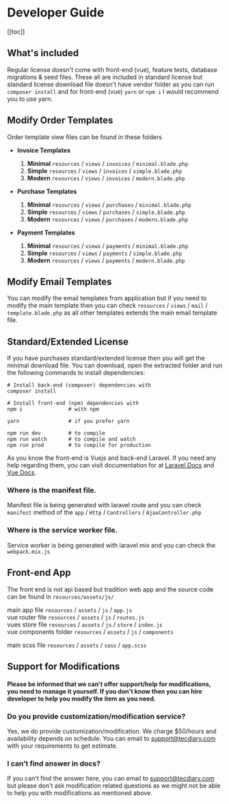 # Developer Guide

[[toc]]

## What's included

Regular license doesn't come with front-end (vue), feature tests, database migrations & seed files. These all are included in standard license but standard license download file doesn't have vendor folder as you can run `composer install` and for front-end (vue) `yarn` or `npm i` I would recommend you to use yarn.

## Modify Order Templates

Order template view files can be found in these folders

-   **Invoice Templates**

    1.  **Minimal** `resources` / `views` / `invoices` / `minimal.blade.php`
    2.  **Simple** `resources` / `views` / `invoices` / `simple.blade.php`
    3.  **Modern** `resources` / `views` / `invoices` / `modern.blade.php`

-   **Purchase Templates**

    1.  **Minimal** `resources` / `views` / `purchases` / `minimal.blade.php`
    2.  **Simple** `resources` / `views` / `purchases` / `simple.blade.php`
    3.  **Modern** `resources` / `views` / `purchases` / `modern.blade.php`

-   **Payment Templates**

    1.  **Minimal** `resources` / `views` / `payments` / `minimal.blade.php`
    2.  **Simple** `resources` / `views` / `payments` / `simple.blade.php`
    3.  **Modern** `resources` / `views` / `payments` / `modern.blade.php`

## Modify Email Templates

You can modify the email templates from application but if you need to modify the main template then you can check `resources` / `views` / `mail` / `template.blade.php` as all other templates extends the main email template file.

## Standard/Extended License

If you have purchases standard/extended license then you will get the minimal download file. You can download, open the extracted folder and run the following commands to install dependencies:

```
# Install back-end (composer) dependencies with
composer install

# Install front-end (npm) dependencies with
npm i               # with npm

yarn                # if you prefer yarn

npm run dev         # to compile
npm run watch       # to compile and watch
npm run prod        # to compile for production
```

As you know the front-end is Vuejs and back-end Laravel. If you need any help regarding them, you can visit documentation for at [Laravel Docs](https://laravel.com/docs/5.6) and [Vue Docs](https://vuejs.org/v2/guide/).

### Where is the manifest file.

Manifest file is being generated with laravel route and you can check `manifest` method of the `app` / `Http` / `Controllers` / `AjaxController.php`

### Where is the service worker file.

Service worker is being generated with laravel mix and you can check the `webpack.mix.js`

## Front-end App

The front end is not api based but tradition web app and the source code can be found in `resources/assets/js/`

main app file `resources` / `assets` / `js` / `app.js`<br>
vue router file `resources` / `assets` / `js` / `routes.js`<br>
vuex store file `resources` / `assets` / `js` / `store` / `index.js`<br>
vue components folder `resources` / `assets` / `js` / `components`

main scss file `resources` / `assets` / `sass` / `app.scss`

## Support for Modifications

#### Please be informed that we can't offer support/help for modifications, you need to manage it yourself. If you don't know then you can hire developer to help you modify the item as you need.

### Do you provide customization/modification service?

Yes, we do provide customization/modification. We charge \$50/hours and availability depends on schedule. You can email to support@tecdiary.com with your requirements to get estimate.

### I can't find answer in docs?

If you can't find the answer here, you can email to support@tecdiary.com but please don't ask modification related questions as we might not be able to help you with modifications as mentioned above.
